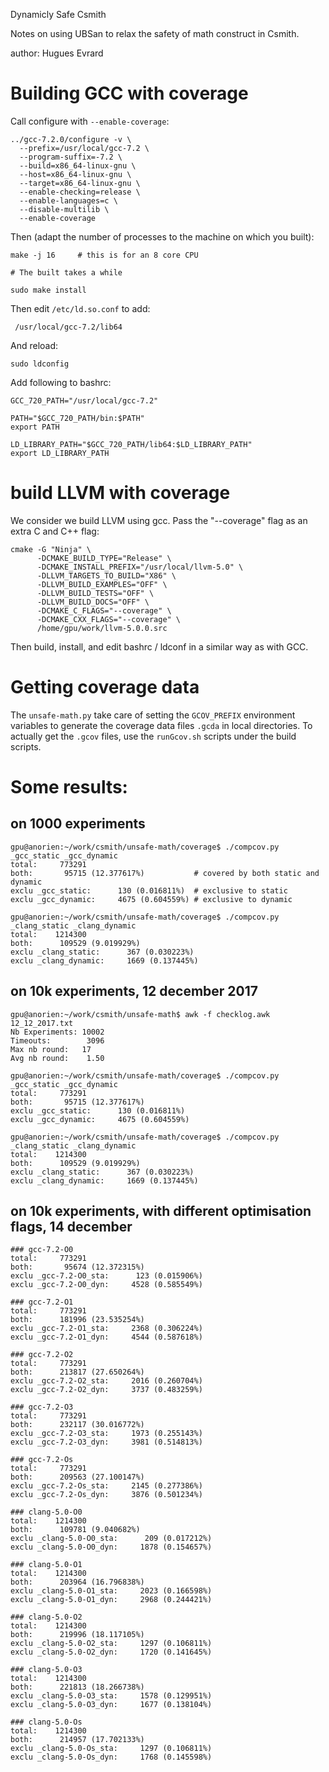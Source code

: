 Dynamicly Safe Csmith

Notes on using UBSan to relax the safety of math construct in Csmith.

author: Hugues Evrard

# Building GCC with coverage

Call configure with `--enable-coverage`:

    ../gcc-7.2.0/configure -v \
      --prefix=/usr/local/gcc-7.2 \
      --program-suffix=-7.2 \
      --build=x86_64-linux-gnu \
      --host=x86_64-linux-gnu \
      --target=x86_64-linux-gnu \
      --enable-checking=release \
      --enable-languages=c \
      --disable-multilib \
      --enable-coverage


Then (adapt the number of processes to the machine on which you
built):

    make -j 16     # this is for an 8 core CPU

    # The built takes a while

    sudo make install

Then edit `/etc/ld.so.conf` to add:

     /usr/local/gcc-7.2/lib64

And reload:

    sudo ldconfig

Add following to bashrc:

    GCC_720_PATH="/usr/local/gcc-7.2"

    PATH="$GCC_720_PATH/bin:$PATH"
    export PATH

    LD_LIBRARY_PATH="$GCC_720_PATH/lib64:$LD_LIBRARY_PATH"
    export LD_LIBRARY_PATH


# build LLVM with coverage

We consider we build LLVM using gcc. Pass the "--coverage" flag as an
extra C and C++ flag:

    cmake -G "Ninja" \
          -DCMAKE_BUILD_TYPE="Release" \
          -DCMAKE_INSTALL_PREFIX="/usr/local/llvm-5.0" \
          -DLLVM_TARGETS_TO_BUILD="X86" \
          -DLLVM_BUILD_EXAMPLES="OFF" \
          -DLLVM_BUILD_TESTS="OFF" \
          -DLLVM_BUILD_DOCS="OFF" \
          -DCMAKE_C_FLAGS="--coverage" \
          -DCMAKE_CXX_FLAGS="--coverage" \
          /home/gpu/work/llvm-5.0.0.src

Then build, install, and edit bashrc / ldconf in a similar way as with
GCC.

# Getting coverage data

The `unsafe-math.py` take care of setting the `GCOV_PREFIX`
environment variables to generate the coverage data files `.gcda` in
local directories. To actually get the `.gcov` files, use the
`runGcov.sh` scripts under the build scripts.

# Some results:

## on 1000 experiments

    gpu@anorien:~/work/csmith/unsafe-math/coverage$ ./compcov.py _gcc_static _gcc_dynamic
    total:     773291
    both:       95715 (12.377617%)           # covered by both static and dynamic
    exclu _gcc_static:      130 (0.016811%)  # exclusive to static
    exclu _gcc_dynamic:     4675 (0.604559%) # exclusive to dynamic

    gpu@anorien:~/work/csmith/unsafe-math/coverage$ ./compcov.py _clang_static _clang_dynamic
    total:    1214300
    both:      109529 (9.019929%)
    exclu _clang_static:      367 (0.030223%)
    exclu _clang_dynamic:     1669 (0.137445%)

## on 10k experiments, 12 december 2017

    gpu@anorien:~/work/csmith/unsafe-math$ awk -f checklog.awk 12_12_2017.txt
    Nb Experiments: 10002
    Timeouts:        3096    
    Max nb round:   17
    Avg nb round:    1.50

    gpu@anorien:~/work/csmith/unsafe-math/coverage$ ./compcov.py _gcc_static _gcc_dynamic
    total:     773291
    both:       95715 (12.377617%)
    exclu _gcc_static:      130 (0.016811%)
    exclu _gcc_dynamic:     4675 (0.604559%)
    
    gpu@anorien:~/work/csmith/unsafe-math/coverage$ ./compcov.py _clang_static _clang_dynamic
    total:    1214300
    both:      109529 (9.019929%)
    exclu _clang_static:      367 (0.030223%)
    exclu _clang_dynamic:     1669 (0.137445%)

## on 10k experiments, with different optimisation flags, 14 december

    ### gcc-7.2-O0
    total:     773291
    both:       95674 (12.372315%)
    exclu _gcc-7.2-O0_sta:      123 (0.015906%)
    exclu _gcc-7.2-O0_dyn:     4528 (0.585549%)

    ### gcc-7.2-O1
    total:     773291
    both:      181996 (23.535254%)
    exclu _gcc-7.2-O1_sta:     2368 (0.306224%)
    exclu _gcc-7.2-O1_dyn:     4544 (0.587618%)

    ### gcc-7.2-O2
    total:     773291
    both:      213817 (27.650264%)
    exclu _gcc-7.2-O2_sta:     2016 (0.260704%)
    exclu _gcc-7.2-O2_dyn:     3737 (0.483259%)

    ### gcc-7.2-O3
    total:     773291
    both:      232117 (30.016772%)
    exclu _gcc-7.2-O3_sta:     1973 (0.255143%)
    exclu _gcc-7.2-O3_dyn:     3981 (0.514813%)

    ### gcc-7.2-Os
    total:     773291
    both:      209563 (27.100147%)
    exclu _gcc-7.2-Os_sta:     2145 (0.277386%)
    exclu _gcc-7.2-Os_dyn:     3876 (0.501234%)

    ### clang-5.0-O0
    total:    1214300
    both:      109781 (9.040682%)
    exclu _clang-5.0-O0_sta:      209 (0.017212%)
    exclu _clang-5.0-O0_dyn:     1878 (0.154657%)

    ### clang-5.0-O1
    total:    1214300
    both:      203964 (16.796838%)
    exclu _clang-5.0-O1_sta:     2023 (0.166598%)
    exclu _clang-5.0-O1_dyn:     2968 (0.244421%)

    ### clang-5.0-O2
    total:    1214300
    both:      219996 (18.117105%)
    exclu _clang-5.0-O2_sta:     1297 (0.106811%)
    exclu _clang-5.0-O2_dyn:     1720 (0.141645%)

    ### clang-5.0-O3
    total:    1214300
    both:      221813 (18.266738%)
    exclu _clang-5.0-O3_sta:     1578 (0.129951%)
    exclu _clang-5.0-O3_dyn:     1677 (0.138104%)

    ### clang-5.0-Os
    total:    1214300
    both:      214957 (17.702133%)
    exclu _clang-5.0-Os_sta:     1297 (0.106811%)
    exclu _clang-5.0-Os_dyn:     1768 (0.145598%)

